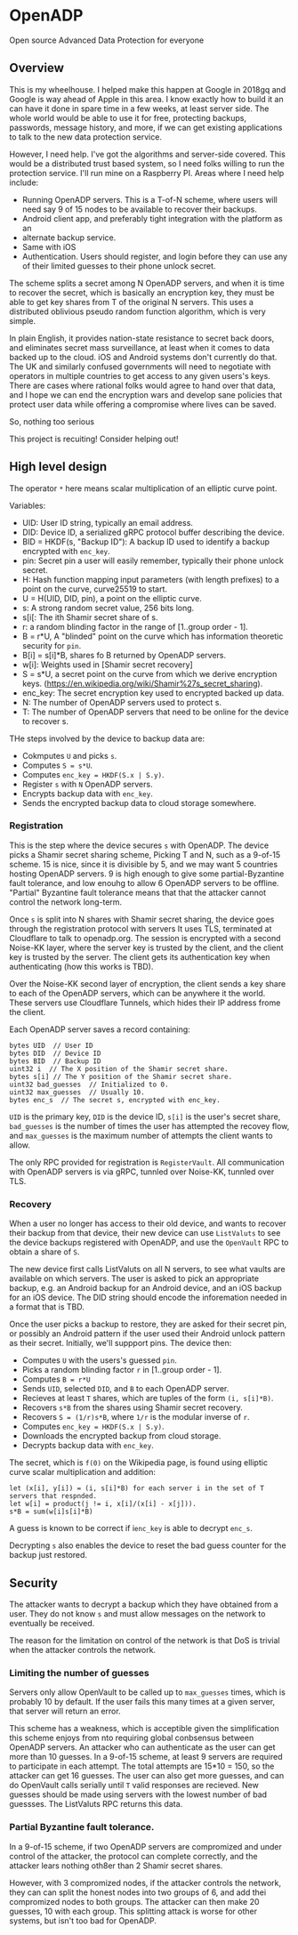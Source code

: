 # OpenADP

Open source Advanced Data Protection for everyone

## Overview

This is my wheelhouse. I helped make this happen at Google in 2018gq and Google
is way ahead of Apple in this area. I know exactly how to build it an can have
it done in spare time in a few weeks, at least server side. The whole world
would be able to use it for free, protecting backups, passwords, message
history, and more, if we can get existing applications to talk to the new data
protection service.

However, I need help. I've got the algorithms and server-side covered. This
would be a distributed trust based system, so I need folks willing to run the
protection service. I'll run mine on a Raspberry PI. Areas where I need help
include:

* Running OpenADP servers. This is a T-of-N scheme, where users will need
  say 9 of 15 nodes to be available to recover their backups.
* Android client app, and preferably tight integration with the platform as an
* alternate backup service.
* Same with iOS
* Authentication. Users should register, and login before they can use any of
  their limited guesses to their phone unlock secret.

The scheme splits a secret among N OpenADP servers, and when it is time to
recover the secret, which is basically an encryption key, they must be able to
get key shares from T of the original N servers. This uses a distributed
oblivious pseudo random function algorithm, which is very simple.

In plain English, it provides nation-state resistance to secret back doors, and
eliminates secret mass surveillance, at least when it comes to data backed up
to the cloud. iOS and Android systems don't currently do that. The UK and
similarly confused governments will need to negotiate with operators in
multiple countries to get access to any given users's keys. There are cases
where rational folks would agree to hand over that data, and I hope we can end
the encryption wars and develop sane policies that protect user data while
offering a compromise where lives can be saved.

So, nothing too serious

This project is recuiting!  Consider helping out!

## High level design

The operator `*` here means scalar multiplication of an elliptic curve point.

Variables:

* UID: User ID string, typically an email address.
* DID: Device ID, a serialized gRPC protocol buffer describing the device.
* BID = HKDF(s, "Backup ID"): A backup ID used to identify a backup encrypted with `enc_key`.
* pin: Secret pin a user will easily remember, typically their phone unlock secret.
* H: Hash function mapping input parameters (with length prefixes) to a point
  on the curve, curve25519 to start.
* U = H(UID, DID, pin),  a point on the elliptic curve.
* s: A strong random secret value, 256 bits long.
* s[i[: The ith Shamir secret share of s.
* r: a random blinding factor in the range of [1..group order - 1].
* B = r\*U, A "blinded" point on the curve which has information theoretic
  security for `pin`.
* B[i] = s[i]\*B, shares fo B returned by OpenADP servers.
* w[i]: Weights used in [Shamir secret recovery]
* S = s\*U, a secret point on the curve from which we derive encryption keys.
  (https://en.wikipedia.org/wiki/Shamir%27s_secret_sharing).
* enc\_key: The secret encryption key used to encrypted backed up data.
* N: The number of OpenADP servers used to protect s.
* T: The number of OpenADP servers that need to be online for the device to recover s.

THe steps involved by the device to backup data are:

* Cokmputes `U` and picks `s`.
* Computes `S = s*U`.
* Computes `enc_key = HKDF(S.x | S.y)`.
* Register `s` with `N` OpenADP servers.
* Encrypts backup data with `enc_key`.
* Sends the encrypted backup data to cloud storage somewhere.

### Registration

This is the step where the device secures `s` with OpenADP.  The device picks a
Shamir secret sharing scheme, Picking T and N, such as a 9-of-15 scheme.  15 is
nice, since it is divisible by 5, and we may want 5 countries hosting
OpenADP servers.  9 is high enough to give some partial-Byzantine fault
tolerance, and low enouhg to allow 6 OpenADP servers to be offline.
"Partial" Byzantine fault tolerance means that that the attacker cannot control
the network long-term.

Once `s` is split into N shares with Shamir secret sharing, the device goes
through the registration protocol with servers  It uses TLS, terminated at
Cloudflare to talk to openadp.org.  The session is encrypted with a second
Noise-KK layer, where the server key is trusted by the client, and the client
key is trusted by the server.  The client gets its authentication key when
authenticating (how this works is TBD).

Over the Noise-KK second layer of encryption, the client sends a key share to
each of the OpenADP servers, which  can be anywhere it the world.  These
servers use Cloudflare Tunnels, which hides their IP address frome the client.

Each OpenADP server saves a record containing:

```
bytes UID  // User ID
bytes DID  // Device ID
bytes BID  // Backup ID
uint32 i  // The X position of the Shamir secret share.
bytes s[i] // The Y position of the Shamir secret share.
uint32 bad_guesses  // Initialized to 0.
uint32 max_guesses  // Usually 10.
bytes enc_s  // The secret s, encrypted with enc_key.
```

`UID` is the primary key, `DID` is the device ID, `s[i]` is the user's secret
share, `bad_guesses` is the number of times the user has attempted the recovey
flow, and `max_guesses` is the maximum number of attempts the client wants to
allow.

The only RPC provided for registration is `RegisterVault`.  All communication
with OpenADP servers is via gRPC, tunnled over Noise-KK, tunnled over TLS.

### Recovery

When a user no longer has access to their old device, and wants to recover
their backup from that device, their new device can use `ListValuts` to see the
device backups registered with OpenADP, and use the `OpenVault` RPC to obtain a
share of `S`.

The new device first calls ListValuts on all N servers, to see what vaults are
available on which servers.  The user is asked to pick an appropriate backup,
e.g. an Android backup for an Android device, and an iOS backup for an iOS
device.  The DID string should encode the inforemation needed in a format that
is TBD.

Once the user picks a backup to restore, they are asked for their secret pin,
or possibly an Android pattern if the user used their Android unlock pattern as
their secret.  Initially, we'll suppport pins.  The device then:

* Computes `U` with the users's guessed `pin`.
* Picks a random blinding factor `r` in [1..group order - 1].
* Computes `B = r*U`
* Sends `UID`, selected `DID`, and `B` to each OpenADP server.
* Recieves at least `T` shares, which are tuples of the form `(i, s[i]*B)`.
* Recovers `s*B` from the shares using Shamir secret recovery.
* Recovers `S = (1/r)s*B`, where `1/r` is the modular inverse of `r`.
* Computes `enc_key = HKDF(S.x | S.y)`.
* Downloads the encrypted backup from cloud storage.
* Decrypts backup data with `enc_key`.

The secret, which  is `f(0)` on the Wikipedia page, is found using elliptic
curve scalar multiplication and addition:

```
let (x[i], y[i]) = (i, s[i]*B) for each server i in the set of T servers that respnded.
let w[i] = product(j != i, x[i]/(x[i] - x[j])).
s*B = sum(w[i]s[i]*B)
```

A guess is known to be correct if i`enc_key` is able to decrypt `enc_s`.

Decrypting `s` also enables the device to reset the bad guess counter for the
backup just restored.

## Security

The attacker wants to decrypt a backup which they have obtained from a user.
They do not know `s` and must allow messages on the network to eventually be
received.

The reason for the limitation on control of the network is that DoS is trivial
when the attacker controls the network.

### Limiting the number of guesses

Servers only allow OpenVault to be called up to `max_guesses` times, which is
probably 10 by default.  If the user fails this many times at a given server,
that server will return an error.

This scheme has a weakness, which is acceptible given the simplification this
scheme enjoys from nto requiring global conbsensus between OpenADP servers.
An attacker who can authenticate as the user can get more than 10 guesses.  In
a 9-of-15 scheme, at least 9 servers are required to participate in each
attempt.  The total attempts are 15\*10 = 150, so the attacker can get 16
guesses.  The user can also get more guesses, and can do OpenVault calls
serially  until `T` valid responses are recieved.  New guesses should be made
using servers with the lowest number of bad guessses.  The ListValuts RPC
returns this data.

### Partial Byzantine fault tolerance.

In a 9-of-15 scheme, if two OpenADP servers are compromized and under
control of the attacker, the protocol can complete correctly, and the attacker
lears nothing oth8er than 2 Shamir secret shares.

However, with 3 compromized nodes, if the attacker controls the network, they
can can split the honest nodes into two groups of 6, and add thei compromized
nodes to both groups.  The attacker can then make 20 guesses, 10 with each
group.  This splitting attack is worse for other systems, but isn't too bad for
OpenADP.
